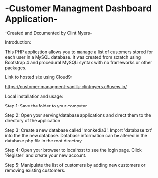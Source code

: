 # -Customer Managment Dashboard Application-
-Created and Documented by Clint Myers-

Introduction:

  This PHP application allows you to manage a list of customers stored for each user in a MySQL database. It was created from scratch using Bootstrap 4 and procedural MySQLi syntax with no frameworks or other packages.

Link to hosted site using Cloud9:

https://customer-managment-vanilla-clintmyers.c9users.io/

Local installation and usage:

  Step 1: Save the folder to your computer.

  Step 2: Open your serving/database applications and direct them to the directory of the application

  Step 3: Create a new database called 'monkedia3'. Import 'database.txt' into the the new database.
  Database information can be altered in the database.php file in the root directory.

  Step 4: Open your browser to localhost to see the login page.
  Click 'Register' and create your new account.

  Step 5: Manipulate the list of customers by adding new customers or removing existing customers.
